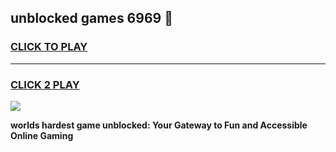 
## unblocked games 6969 👋
<h3>
<a href="https://premium.freeplayer.one?title=unblocked_games_6969&ref=13F">CLICK TO PLAY</a></h3>
<hr>

<h3>
<a href="https://premium.freeplayer.one?title=unblocked_games_6969&ref=13F">CLICK 2 PLAY</a>
  
</h3>

<a href="https://premium.freeplayer.one?title=unblocked_games_6969&ref=12F/"><img src="https://clearcache.store/games.png"></a>


**worlds hardest game unblocked: Your Gateway to Fun and Accessible Online Gaming**
